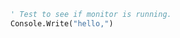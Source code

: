 ```vb
' Test to see if monitor is running.
Console.Write("hello,")
```
<!-- Updated by TransCodeMD [2023-12-13 02:28:07] -->

